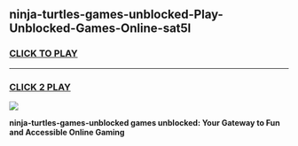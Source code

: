 
## ninja-turtles-games-unblocked-Play-Unblocked-Games-Online-sat5l
<h3>
<a href="https://premium76.site?title=ninja-turtles-games-unblocked&ref=24A">CLICK TO PLAY</a></h3>
<hr>

<h3>
<a href="https://premium76.site?title=ninja-turtles-games-unblocked&ref=24A">CLICK 2 PLAY</a>
  
</h3>

<a href="https://premium76.site?title=ninja-turtles-games-unblocked&ref=24A"><img src="https://clearcache.store/games.png"></a>


**ninja-turtles-games-unblocked games unblocked: Your Gateway to Fun and Accessible Online Gaming**
